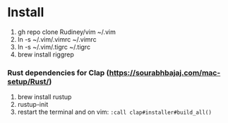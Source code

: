 # Install
1. gh repo clone Rudiney/vim ~/.vim
1. ln -s ~/.vim/.vimrc ~/.vimrc
1. ln -s ~/.vim/.tigrc ~/.tigrc
1. brew install riggrep 

### Rust dependencies for Clap (https://sourabhbajaj.com/mac-setup/Rust/)
1. brew install rustup
1. rustup-init
1. restart the terminal and on vim: `:call clap#installer#build_all()`

